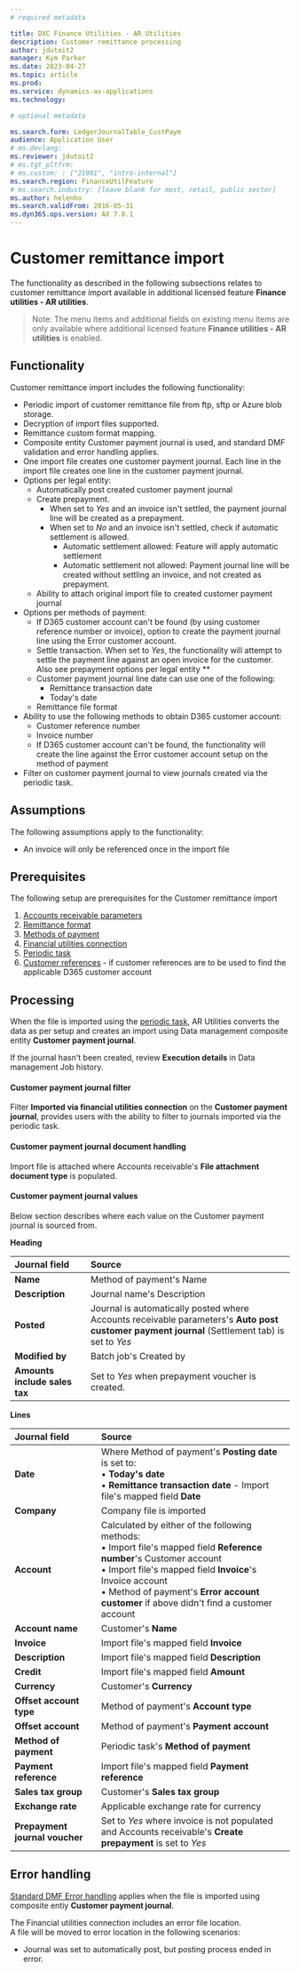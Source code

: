 ```yaml
---
# required metadata

title: DXC Finance Utilities - AR Utilities
description: Customer remittance processing
author: jdutoit2
manager: Kym Parker
ms.date: 2023-04-27
ms.topic: article
ms.prod: 
ms.service: dynamics-ax-applications
ms.technology: 

# optional metadata

ms.search.form: LedgerJournalTable_CustPaym
audience: Application User
# ms.devlang: 
ms.reviewer: jdutoit2
# ms.tgt_pltfrm: 
# ms.custom: : ["21901", "intro-internal"]
ms.search.region: FinanceUtilFeature
# ms.search.industry: [leave blank for most, retail, public sector]
ms.author: helenho
ms.search.validFrom: 2016-05-31
ms.dyn365.ops.version: AX 7.0.1
---
```


# Customer remittance import 

The functionality as described in the following subsections relates to customer remittance import available in additional licensed feature **Finance utilities - AR utilities**.

> Note: The menu items and additional fields on existing menu items are only available where additional licensed feature **Finance utilities - AR utilities** is enabled.

## Functionality

Customer remittance import includes the following functionality:
- Periodic import of customer remittance file from ftp, sftp or Azure blob storage.
- Decryption of import files supported.
- Remittance custom format mapping.
- Composite entity Customer payment journal is used, and standard DMF validation and error handling applies.
- One import file creates one customer payment journal. Each line in the import file creates one line in the customer payment journal.
- Options per legal entity:
    - Automatically post created customer payment journal
    - Create prepayment. 
        - When set to _Yes_ and an invoice isn't settled, the payment journal line will be created as a prepayment.
        - When set to _No_ and an invoice isn't settled, check if automatic settlement is allowed.
            - Automatic settlement allowed: Feature will apply automatic settlement
            - Automatic settlement not allowed: Payment journal line will be created without settling an invoice, and not created as prepayment. 
    - Ability to attach original import file to created customer payment journal
- Options per methods of payment: 
    - If D365 customer account can't be found (by using customer reference number or invoice), option to create the payment journal line using the Error customer account.
    - Settle transaction. When set to _Yes_, the functionality will attempt to settle the payment line against an open invoice for the customer. Also see prepayment options per legal entity **
    - Customer payment journal line date can use one of the following:
        - Remittance transaction date
        - Today's date
    - Remittance file format
- Ability to use the following methods to obtain D365 customer account:
    - Customer reference number
    - Invoice number
    - If D365 customer account can't be found, the functionality will create the line against the Error customer account setup on the method of payment
- Filter on customer payment journal to view journals created via the periodic task.

## Assumptions
The following assumptions apply to the functionality:
- An invoice will only be referenced once in the import file

## Prerequisites
The following setup are prerequisites for the Customer remittance import

1. [Accounts receivable parameters](../../Setup/ACCOUNTS-RECEIVABLE/Customer-remittance.md#accounts-receivable-parameters)
2. [Remittance format](../../Setup/ACCOUNTS-RECEIVABLE/Remittance-format.md)
3. [Methods of payment](../../Setup/ACCOUNTS-RECEIVABLE/Customer-remittance.md#methods-of-payment)
4. [Financial utilities connection](../../Setup/ACCOUNTS-RECEIVABLE/Finance-utilities-connections.md)
5. [Periodic task](../../Setup/ACCOUNTS-RECEIVABLE/Customer-remittance.md#periodic-task)
6. [Customer references](../../Setup/ACCOUNTS-RECEIVABLE/Customer-reference.md) - if customer references are to be used to find the applicable D365 customer account

## Processing

When the file is imported using the [periodic task](../../Setup/ACCOUNTS-RECEIVABLE/Customer-remittance.md#periodic-task), AR Utilities converts the data as per setup and creates an import using Data management composite entity **Customer payment journal**.

If the journal hasn't been created, review **Execution details** in Data management Job history.

#### Customer payment journal filter

Filter **Imported via financial utilities connection** on the **Customer payment journal**, provides users with the ability to filter to journals imported via the periodic task.

#### Customer payment journal document handling
Import file is attached where Accounts receivable's **File attachment document type** is populated.

#### Customer payment journal values
Below section describes where each value on the Customer payment journal is sourced from.


**Heading**

**Journal field**   | **Source**
:--                 |:--                 
**Name**            | Method of payment's Name
**Description**     | Journal name's Description
**Posted**          | Journal is automatically posted where Accounts receivable parameters's **Auto post customer payment journal** (Settlement tab) is set to _Yes_
**Modified by**     | Batch job's Created by
**Amounts include sales tax**   | Set to _Yes_ when prepayment voucher is created.

**Lines**

**Journal field**   | **Source**
:--                 |:--   
**Date**            | Where Method of payment's **Posting date** is set to: <br> • **Today's date** <br> • **Remittance transaction date** - Import file's mapped field **Date**
**Company**         | Company file is imported
**Account**         | Calculated by either of the following methods: <br> • Import file's mapped field **Reference number**'s Customer account <br> • Import file's mapped field **Invoice**'s Invoice account <br> • Method of payment's **Error account customer** if above didn't find a customer account
**Account name**    | Customer's **Name**
**Invoice**         | Import file's mapped field **Invoice**
**Description**     | Import file's mapped field **Description**
**Credit**          | Import file's mapped field **Amount**
**Currency**                | Customer's **Currency**
**Offset account type**     | Method of payment's **Account type**
**Offset account**          | Method of payment's **Payment account**
**Method of payment**       | Periodic task's **Method of payment**
**Payment reference**       | Import file's mapped field **Payment reference**
**Sales tax group**         | Customer's **Sales tax group**
**Exchange rate**           | Applicable exchange rate for currency
**Prepayment journal voucher**  | Set to _Yes_ where invoice is not populated and Accounts receivable's **Create prepayment** is set to _Yes_

## Error handling

[Standard DMF Error handling](https://learn.microsoft.com/en-us/dynamics365/fin-ops-core/dev-itpro/data-entities/dm-error-descriptions) applies when the file is imported using composite entiy **Customer payment journal**.

The Financial utilities connection includes an error file location. <br>
A file will be moved to error location in the following scenarios:
- Journal was set to automatically post, but posting process ended in error.

